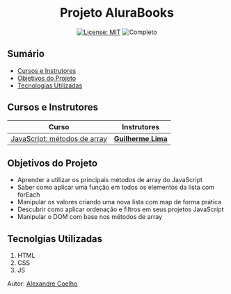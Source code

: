 <h1 align="center"> Projeto AluraBooks </h1>

<p align="center">  </p>

<div align="center">

  <a href="https://github.com/coelhoalexandre/projeto-js-alurabooks/blob/main/LICENSE" target="_blank"><img src="https://img.shields.io/badge/License-MIT-yellow.svg" alt="License: MIT"></a> <img src="https://img.shields.io/badge/Completo-lightgreen.svg" alt="Completo">

</div>

## Sumário

- [Cursos e Instrutores](#cursos-e-instrutores)
- [Objetivos do Projeto](#objetivos-do-projeto)
- [Tecnologias Utilizadas](#tecnolgias-utilizadas)

## Cursos e Instrutores

|Curso|Instrutores|
|---|---|
|[JavaScript: métodos de array](https://cursos.alura.com.br/course/javascript-metodos-array)|**[Guilherme Lima](https://github.com/guilhermeonrails)**|

## Objetivos do Projeto
- Aprender a utilizar os principais métodos de array do JavaScript
- Saber como aplicar uma função em todos os elementos da lista com forEach
- Manipular os valores criando uma nova lista com map de forma prática
- Descubrir como aplicar ordenação e filtros em seus projetos JavaScript
- Manipular o DOM com base nos métodos de array

## Tecnolgias Utilizadas

1. HTML
2. CSS
3. JS

Autor: [Alexandre Coelho](https://github.com/coelhoalexandre)
